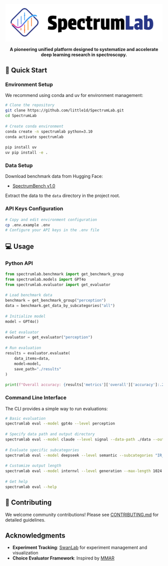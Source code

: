 <!-- # SpectrumLab -->

<div align="center">
  <img src="assets/spectrumlab.svg" alt="SpectrumLab" width="600"/>
  
  <p><strong>A pioneering unified platform designed to systematize and accelerate deep learning research in spectroscopy.</strong></p>
</div>

## 🚀 Quick Start

### Environment Setup

We recommend using conda and uv for environment management:

```bash
# Clone the repository
git clone https://github.com/little1d/SpectrumLab.git
cd SpectrumLab

# Create conda environment
conda create -n spectrumlab python=3.10
conda activate spectrumlab

pip install uv
uv pip install -e .
```

### Data Setup

Download benchmark data from Hugging Face:

- [SpectrumBench v1.0](https://huggingface.co/datasets/SpectrumWorld/spectrumbench_v_1.0)

Extract the data to the `data` directory in the project root.

### API Keys Configuration

```bash
# Copy and edit environment configuration
cp .env.example .env
# Configure your API keys in the .env file
```

## 💻 Usage

### Python API

```python
from spectrumlab.benchmark import get_benchmark_group
from spectrumlab.models import GPT4o
from spectrumlab.evaluator import get_evaluator

# Load benchmark data
benchmark = get_benchmark_group("perception")
data = benchmark.get_data_by_subcategories("all")

# Initialize model
model = GPT4o()

# Get evaluator
evaluator = get_evaluator("perception")

# Run evaluation
results = evaluator.evaluate(
    data_items=data,
    model=model,
    save_path="./results"
)

print(f"Overall accuracy: {results['metrics']['overall']['accuracy']:.2f}%")
```

### Command Line Interface

The CLI provides a simple way to run evaluations:

```bash
# Basic evaluation
spectrumlab eval --model gpt4o --level perception

# Specify data path and output directory
spectrumlab eval --model claude --level signal --data-path ./data --output ./my_results

# Evaluate specific subcategories
spectrumlab eval --model deepseek --level semantic --subcategories "IR_spectroscopy" "Raman_spectroscopy"

# Customize output length
spectrumlab eval --model internvl --level generation --max-length 1024

# Get help
spectrumlab eval --help
```

## 🤝 Contributing

We welcome community contributions! Please see [CONTRIBUTING.md](CONTRIBUTING.md) for detailed guidelines.

## Acknowledgments

- **Experiment Tracking**: [SwanLab](https://github.com/SwanHubX/SwanLab/) for experiment management and visualization
- **Choice Evaluator Framework**: Inspired by [MMAR](https://github.com/ddlBoJack/MMAR)
